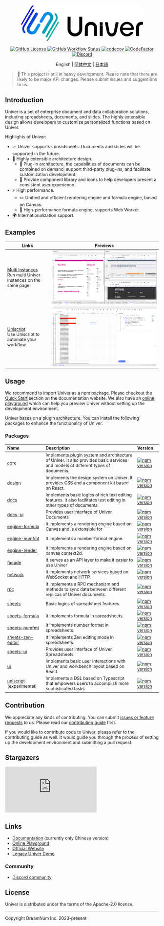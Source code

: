 <p align="center">
    <picture>
        <source media="(prefers-color-scheme: dark)" srcset="./docs/img/banner-light.png">
        <img src="./docs/img/banner-dark.png" alt="Univer" width="400" />
    </picture>
</p>

<p align="center">
    <a href="./LICENSE.txt">
        <img src="https://img.shields.io/github/license/dream-num/univer" alt="GitHub License" />
    </a>
    <a href="https://github.com/dream-num/univer/actions/workflows/build.yml">
        <img src="https://img.shields.io/github/actions/workflow/status/dream-num/univer/build.yml" alt="GitHub Workflow Status" />
    </a>
    <a href="https://codecov.io/gh/dream-num/univer">
        <img src="https://codecov.io/gh/dream-num/univer/graph/badge.svg?token=aPfyW2pIMN" alt="codecov" />
    </a>
    <a href="https://www.codefactor.io/repository/github/dream-num/univer/overview/dev">
        <img src="https://www.codefactor.io/repository/github/dream-num/univer/badge/dev" alt="CodeFactor" />
    </a>
    <a href="https://discord.gg/z3NKNT6D2f">
        <img src="https://img.shields.io/discord/1136129819961217077?logo=discord&logoColor=FFFFFF&label=discord&color=5865F2" alt="Discord" />
    </a>
</p>

<p align="center">
    English
    |
    <a href="./README-zh.md">简体中文</a>
    |
    <a href="./README-ja.md">日本語</a>
</p>

<!-- An introduction photo here. -->

> 🚧 This project is still in heavy development. Please note that there are likely to be major API changes. Please submit issues and suggestions to us.

## Introduction

Univer is a set of enterprise document and data collaboration solutions, including spreadsheets, documents, and slides. The highly extensible design allows developers to customize personalized functions based on Univer.

Highlights of Univer:

-   📈 Univer supports spreadsheets. Documents and slides will be supported in the future.
-   🌌 Highly extensible architecture design.
    -   🔌 Plug-in architecture, the capabilities of documents can be combined on demand, support third-party plug-ins, and facilitate customization development.
    -   💄 Provide component library and icons to help developers present a consistent user experience.
-   ⚡ High performance.
    -   ✏️ Unified and efficient rendering engine and formula engine, based on Canvas.
    -   🧮 High-performance formula engine, supports Web Worker.
-   🌍 Internationalization support.

## Examples

| Links | Previews |
| - | - |
| [Multi Instances](https://univer.work/playground/?title=Multi%20Instance)<br>Run multi Univer instances on the same page |  ![](./docs/img/multi-instances.png) |
| [Uniscript](https://univer.work/playground/?title=Uniscript)<br>Use Uniscript to automate your workflow |  ![](./docs/img/uniscript.png) |

## Usage

We recommend to import Univer as a npm package. Please checkout the [Quick Start](https://univer.work/en-us/guides/quick-start/) section on the documentation website. We also have an [online playground](https://univer.work/playground/) which can help you preview Univer without setting up the development environment.

Univer bases on a plugin architecture. You can install the following packages to enhance the functionality of Univer.

### Packages

| Name                                              | Description                                                                                                                      | Version                                                                                                                           |
| :------------------------------------------------ | :------------------------------------------------------------------------------------------------------------------------------- | :-------------------------------------------------------------------------------------------------------------------------------- |
| [core](./packages/core)                           | Implements plugin system and architecture of Univer. It also provides basic services and models of different types of documents. | [![npm version](https://img.shields.io/npm/v/@univerjs/core)](https://npmjs.org/package/@univerjs/core)                           |
| [design](./packages/design)                       | Implements the design system on Univer. It provides CSS and a component kit based on React.                                      | [![npm version](https://img.shields.io/npm/v/@univerjs/design)](https://npmjs.org/package/@univerjs/design)                       |
| [docs](./packages/docs)                           | Implements basic logics of rich text editing features. It also facilitates text editing in other types of documents.             | [![npm version](https://img.shields.io/npm/v/@univerjs/docs)](https://npmjs.org/package/@univerjs/docs)                           |
| [docs-ui](./packages/docs-ui)                     | Provides user interface of Univer Documents                                                                                      | [![npm version](https://img.shields.io/npm/v/@univerjs/docs-ui)](https://npmjs.org/package/@univerjs/docs-ui)                     |
| [engine-formula](./packages/engine-formula)       | It implements a rendering engine based on Canvas and is extensible for                                                           | [![npm version](https://img.shields.io/npm/v/@univerjs/engine-formula)](https://npmjs.org/package/@univerjs/engine-formula)       |
| [engine-numfmt](./packages/engine-numfmt)         | It implements a number format engine.                                                                                            | [![npm version](https://img.shields.io/npm/v/@univerjs/engine-numfmt)](https://npmjs.org/package/@univerjs/engine-numfmt)         |
| [engine-render](./packages/engine-render)         | It implements a rendering engine based on canvas context2d.                                                                      | [![npm version](https://img.shields.io/npm/v/@univerjs/engine-render)](https://npmjs.org/package/@univerjs/engine-render)         |
| [facade](./packages/facade/)                      | It serves as an API layer to make it easier to use Univer                                                                        | [![npm version](https://img.shields.io/npm/v/@univerjs/facade)](https://npmjs.org/package/@univerjs/facade)                       |
| [network](./packages/network)                     | It implements network services based on WebSocket and HTTP.                                                                      | [![npm version](https://img.shields.io/npm/v/@univerjs/network)](https://npmjs.org/package/@univerjs/network)                     |
| [rpc](./packages/rpc)                             | It implements a RPC mechanism and methods to sync data between different replicas of Univer documents.                           | [![npm version](https://img.shields.io/npm/v/@univerjs/rpc)](https://npmjs.org/package/@univerjs/rpc)                             |
| [sheets](./packages/sheets)                       | Basic logics of spreadsheet features.                                                                                            | [![npm version](https://img.shields.io/npm/v/@univerjs/sheets)](https://npmjs.org/package/@univerjs/sheets)                       |
| [sheets-formula](./packages/sheets-formula)       | It implements formula in spreadsheets.                                                                                           | [![npm version](https://img.shields.io/npm/v/@univerjs/sheets-formula)](https://npmjs.org/package/@univerjs/sheets-formula)       |
| [sheets-numfmt](./packages/sheets-numfmt)         | It implements number format in spreadsheets.                                                                                     | [![npm version](https://img.shields.io/npm/v/@univerjs/sheets-numfmt)](https://npmjs.org/package/@univerjs/sheets-numfmt)         |
| [sheets-zen-editor](./packages/sheets-zen-editor) | It implements Zen editing mode in spreadsheets.                                                                                  | [![npm version](https://img.shields.io/npm/v/@univerjs/sheets-zen-editor)](https://npmjs.org/package/@univerjs/sheets-zen-editor) |
| [sheets-ui](./packages/sheets-ui)                 | Provides user interface of Univer Spreadsheets                                                                                   | [![npm version](https://img.shields.io/npm/v/@univerjs/sheets-ui)](https://npmjs.org/package/@univerjs/sheets-ui)                 |
| [ui](./packages/ui)                               | Implements basic user interactions with Univer and workbench layout based on React.                                              | [![npm version](https://img.shields.io/npm/v/@univerjs/ui)](https://npmjs.org/package/@univerjs/ui)                               |
| [uniscript](./packages/uniscript) (experimental)  | Implements a DSL based on Typescript that empowers users to accomplish more sophisticated tasks                                  | [![npm version](https://img.shields.io/npm/v/@univerjs/uniscript)](https://npmjs.org/package/@univerjs/uniscript)                 |

## Contribution

We appreciate any kinds of contributing. You can submit [issues or feature requests](https://github.com/dream-num/univer/issues) to us. Please read our [contributing guide](./CONTRIBUTING.md) first.

If you would like to contribute code to Univer, please refer to the contributing guide as well. It would guide you through the process of setting up the development environment and submitting a pull request.

## Stargazers

[![Stargazers repo roster for @dream-num/univer](https://bytecrank.com/nastyox/reporoster/php/stargazersSVG.php?user=dream-num&repo=univer)](https://github.com/dream-num/univer/stargazers)

## Links

-   [Documentation](https://univer.work/guides/introduction/) (currently only Chinese version)
-   [Online Playground](https://univer.work/playground/)
-   [Official Website](https://univer.work)
-   [Legacy Univer Demo](https://dream-num.github.io/univer-demo/)

### Community

-   [Discord community](https://discord.gg/z3NKNT6D2f)

## License

Univer is distributed under the terms of the Apache-2.0 license.

---

Copyright DreamNum Inc. 2023-present
